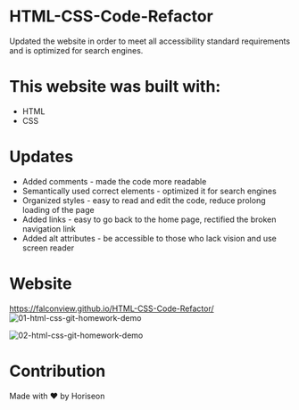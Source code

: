 # HTML-CSS-Code-Refactor

Updated the website in order to meet all accessibility standard requirements and is optimized for search engines.

# This website was built with:
- HTML
- CSS

# Updates
- Added comments - made the code more readable
- Semantically used correct elements - optimized it for search engines
- Organized styles - easy to read and edit the code, reduce prolong loading of the page
- Added links - easy to go back to the home page, rectified the broken navigation link
- Added alt attributes - be accessible to those who lack vision and use screen reader

# Website 
https://falconview.github.io/HTML-CSS-Code-Refactor/
![01-html-css-git-homework-demo](https://user-images.githubusercontent.com/39162030/162904045-e6ee84b8-3fe7-4a3d-9d40-f8c8f2b1e19a.png)

![02-html-css-git-homework-demo](https://user-images.githubusercontent.com/39162030/162904496-bdb4b310-0cc2-4e91-a2e2-a94324b36722.png)


# Contribution
Made with ❤️️ by Horiseon
